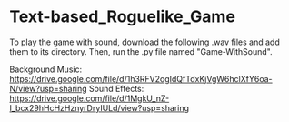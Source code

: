 ﻿# Text-based_Roguelike_Game
To play the game with sound, download the following .wav files and add them to its directory.
Then, run the .py file named "Game-WithSound".

Background Music: https://drive.google.com/file/d/1h3RFV2ogIdQfTdxKjVgW6hclXfY6oa-N/view?usp=sharing
Sound Effects: https://drive.google.com/file/d/1MgkU_nZ-I_bcx29hHcHzHznyrDryIULd/view?usp=sharing
